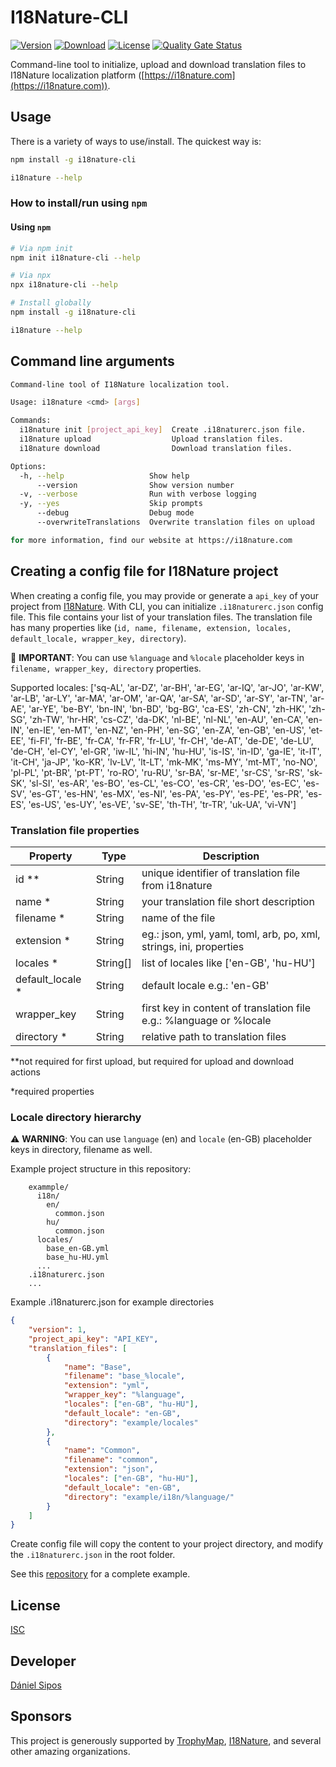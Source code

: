 # I18Nature-CLI

[![Version](https://img.shields.io/npm/v/i18nature-cli.svg?style=square)](https://www.npmjs.com/package/i18nature-cli)
[![Download](https://img.shields.io/npm/dt/i18nature-cli.svg?style=square)](https://www.npmjs.com/package/i18nature-cli)
[![License](https://img.shields.io/npm/l/i18nature-cli.svg?style=square)](./LICENSE)
[![Quality Gate Status](https://sonarcloud.io/api/project_badges/measure?project=siposdani87_i18nature-cli&metric=alert_status)](https://sonarcloud.io/summary/new_code?id=siposdani87_i18nature-cli)

Command-line tool to initialize, upload and download translation files to I18Nature localization platform ([https://i18nature.com](https://i18nature.com)).

## Usage

There is a variety of ways to use/install. The quickest way is:

```bash
npm install -g i18nature-cli

i18nature --help
```

### How to install/run using `npm`

#### Using `npm`

```bash
# Via npm init
npm init i18nature-cli --help

# Via npx
npx i18nature-cli --help

# Install globally
npm install -g i18nature-cli

i18nature --help
```

## Command line arguments

```bash
Command-line tool of I18Nature localization tool.

Usage: i18nature <cmd> [args]

Commands:
  i18nature init [project_api_key]  Create .i18naturerc.json file.
  i18nature upload                  Upload translation files.
  i18nature download                Download translation files.

Options:
  -h, --help                   Show help                               [boolean]
      --version                Show version number                     [boolean]
  -v, --verbose                Run with verbose logging                [boolean]
  -y, --yes                    Skip prompts                            [boolean]
      --debug                  Debug mode                              [boolean]
      --overwriteTranslations  Overwrite translation files on upload   [boolean]

for more information, find our website at https://i18nature.com
```

## Creating a config file for I18Nature project

When creating a config file, you may provide or generate a `api_key` of your project from [I18Nature](https://i18nature.com). With CLI, you can initialize `.i18naturerc.json` config file. This file contains your list of your translation files. The translation file has many properties like (`id, name, filename, extension, locales, default_locale, wrapper_key, directory`).

🔴 **IMPORTANT**: You can use `%language` and `%locale` placeholder keys in `filename, wrapper_key, directory` properties.

Supported locales: ['sq-AL', 'ar-DZ', 'ar-BH', 'ar-EG', 'ar-IQ', 'ar-JO', 'ar-KW', 'ar-LB', 'ar-LY', 'ar-MA', 'ar-OM', 'ar-QA', 'ar-SA', 'ar-SD', 'ar-SY', 'ar-TN', 'ar-AE', 'ar-YE', 'be-BY', 'bn-IN', 'bn-BD', 'bg-BG', 'ca-ES', 'zh-CN', 'zh-HK', 'zh-SG', 'zh-TW', 'hr-HR', 'cs-CZ', 'da-DK', 'nl-BE', 'nl-NL', 'en-AU', 'en-CA', 'en-IN', 'en-IE', 'en-MT', 'en-NZ', 'en-PH', 'en-SG', 'en-ZA', 'en-GB', 'en-US', 'et-EE', 'fi-FI', 'fr-BE', 'fr-CA', 'fr-FR', 'fr-LU', 'fr-CH', 'de-AT', 'de-DE', 'de-LU', 'de-CH', 'el-CY', 'el-GR', 'iw-IL', 'hi-IN', 'hu-HU', 'is-IS', 'in-ID', 'ga-IE', 'it-IT', 'it-CH', 'ja-JP', 'ko-KR', 'lv-LV', 'lt-LT', 'mk-MK', 'ms-MY', 'mt-MT', 'no-NO', 'pl-PL', 'pt-BR', 'pt-PT', 'ro-RO', 'ru-RU', 'sr-BA', 'sr-ME', 'sr-CS', 'sr-RS', 'sk-SK', 'sl-SI', 'es-AR', 'es-BO', 'es-CL', 'es-CO', 'es-CR', 'es-DO', 'es-EC', 'es-SV', 'es-GT', 'es-HN', 'es-MX', 'es-NI', 'es-PA', 'es-PY', 'es-PE', 'es-PR', 'es-ES', 'es-US', 'es-UY', 'es-VE', 'sv-SE', 'th-TH', 'tr-TR', 'uk-UA', 'vi-VN']

### Translation file properties

| Property         | Type      | Description      |
| ---------------- | --------- | ---------------- |
| id **            | String    | unique identifier of translation file from i18nature |
| name *           | String    | your translation file short description |
| filename *       | String    | name of the file |
| extension *      | String    | eg.: json, yml, yaml, toml, arb, po, xml, strings, ini, properties |
| locales *        | String[]  | list of locales like ['en-GB', 'hu-HU'] |
| default_locale * | String    | default locale e.g.: 'en-GB' |
| wrapper_key      | String    | first key in content of translation file e.g.: %language or %locale |
| directory *      | String    | relative path to translation files |

**not required for first upload, but required for upload and download actions

*required properties

### Locale directory hierarchy

⚠️ **WARNING**: You can use `language` (en) and `locale` (en-GB) placeholder keys in directory, filename as well.

Example project structure in this repository:

```text
    exammple/
      i18n/
        en/
          common.json
        hu/
          common.json
      locales/
        base_en-GB.yml
        base_hu-HU.yml
      ...
    .i18naturerc.json
    ...
```

Example .i18naturerc.json for example directories

```json
{
    "version": 1,
    "project_api_key": "API_KEY",
    "translation_files": [
        {
            "name": "Base",
            "filename": "base_%locale",
            "extension": "yml",
            "wrapper_key": "%language",
            "locales": ["en-GB", "hu-HU"],
            "default_locale": "en-GB",
            "directory": "example/locales"
        },
        {
            "name": "Common",
            "filename": "common",
            "extension": "json",
            "locales": ["en-GB", "hu-HU"],
            "default_locale": "en-GB",
            "directory": "example/i18n/%language/"
        }
    ]
}
```

Create config file will copy the content to your project directory, and modify the `.i18naturerc.json` in the root folder.

See this [repository](https://github.com/siposdani87/i18nature-cli) for a complete example.

## License

[ISC](./LICENSE)

## Developer

[Dániel Sipos](https://siposdani87.com)

## Sponsors

This project is generously supported by [TrophyMap](https://trophymap.org), [I18Nature](https://i18nature.com), and several other amazing organizations.
